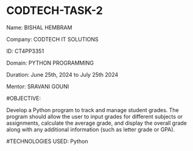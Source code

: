 # CODTECH-TASK-2
Name: BISHAL HEMBRAM

Company: CODTECH IT SOLUTIONS

ID: CT4PP3351

Domain: PYTHON PROGRAMMING

Duration: June 25th, 2024 to July 25th 2024

Mentor: SRAVANI GOUNI

#OBJECTIVE:

Develop a Python program to track and manage student grades. The
program should allow the user to input grades for different subjects or
assignments, calculate the average grade, and display the overall
grade along with any additional information (such as letter grade or
GPA).

#TECHNOLOGIES USED:
Python
